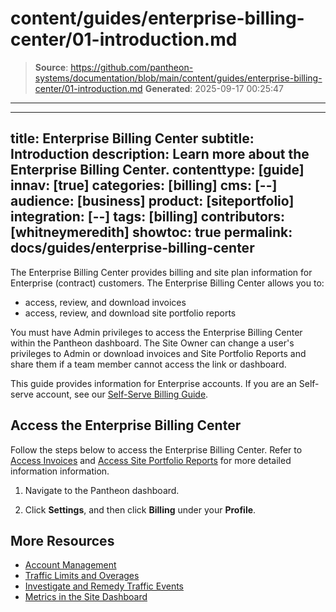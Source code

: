 # content/guides/enterprise-billing-center/01-introduction.md

> **Source**: https://github.com/pantheon-systems/documentation/blob/main/content/guides/enterprise-billing-center/01-introduction.md
> **Generated**: 2025-09-17 00:25:47

---

---
title: Enterprise Billing Center
subtitle: Introduction
description: Learn more about the Enterprise Billing Center.
contenttype: [guide]
innav: [true]
categories: [billing]
cms: [--]
audience: [business]
product: [siteportfolio]
integration: [--]
tags: [billing]
contributors: [whitneymeredith]
showtoc: true
permalink: docs/guides/enterprise-billing-center
---

The Enterprise Billing Center provides billing and site plan information for Enterprise (contract) customers. The Enterprise Billing Center allows you to:

- access, review, and download invoices
- access, review, and download site portfolio reports

You must have Admin privileges to access the Enterprise Billing Center within the Pantheon dashboard. The Site Owner can change a user's privileges to Admin or download invoices and Site Portfolio Reports and share them if a team member cannot access the link or dashboard.

<Alert title="Note" type="info" >

This guide provides information for Enterprise accounts.  If you are an Self-serve account, see our [Self-Serve Billing Guide](/guides/account-mgmt/billing).

</Alert>



## Access the Enterprise Billing Center

Follow the steps below to access the Enterprise Billing Center. Refer to [Access Invoices](/guides/enterprise-billing-center/invoices) and [Access Site Portfolio Reports](/guides/enterprise-billing-center/site-portfolio-report) for more detailed information information.

1. Navigate to the Pantheon dashboard.

1. Click **Settings**, and then click **Billing** under your **Profile**.

## More Resources

- [Account Management](/guides/account-mgmt)
- [Traffic Limits and Overages](/guides/account-mgmt/traffic)
- [Investigate and Remedy Traffic Events](/guides/account-mgmt/traffic/remedy)
- [Metrics in the Site Dashboard](/guides/account-mgmt/traffic)